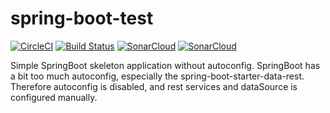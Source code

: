 # spring-boot-test

[![CircleCI](https://circleci.com/gh/markoniemi/spring-boot-test.svg?style=svg)](https://circleci.com/gh/markoniemi/spring-boot-test)
[![Build Status](https://travis-ci.org/markoniemi/spring-boot-test.svg?branch=master)](https://travis-ci.org/markoniemi/spring-boot-test)
[![SonarCloud](https://sonarcloud.io/api/badges/gate?key=org.selenium:spring-boot-test)](https://sonarcloud.io/dashboard?id=org.selenium:spring-boot-test)
[![SonarCloud](https://sonarcloud.io/api/badges/measure?key=org.selenium:spring-boot-test&metric=coverage)](https://sonarcloud.io/dashboard?id=org.selenium:spring-boot-test)

Simple SpringBoot skeleton application without autoconfig. SpringBoot has a bit too much autoconfig, especially the spring-boot-starter-data-rest. Therefore autoconfig is disabled, and rest services and dataSource is configured manually.

